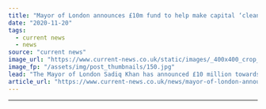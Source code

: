```yaml
---
title: "Mayor of London announces £10m fund to help make capital ‘cleaner, greener and fairer’"
date: "2020-11-20"
tags: 
  - current news
  - news
source: "current news"
image_url: "https://www.current-news.co.uk/static/images/_400x400_crop_center-center/London-bus-pxfuel-NC.jpg"
image_fp: "/assets/img/post_thumbnails/150.jpg"
lead: "​The Mayor of London Sadiq Khan has announced £10 million towards a Green New Deal, aimed at helping create jobs in sectors including clean energy."
article_url: "https://www.current-news.co.uk/news/mayor-of-london-announces-10m-of-funding-to-help-make-capital-cleaner-greener-and-fairer?utm_source=rss-feeds&utm_medium=rss&utm_campaign=rss"
---
```


---
